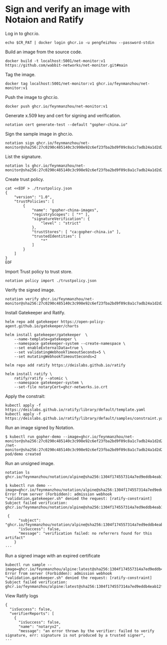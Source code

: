 # Sign and verify an image with Notaion and Ratify

Log in to ghcr.io.

```
echo $CR_PAT | docker login ghcr.io -u pengfeizhou --password-stdin
```

Build an image from the source code.

```
docker build -t localhost:5001/net-monitor:v1 https://github.com/wabbit-networks/net-monitor.git#main
```

Tag the image.

```
docker tag localhost:5001/net-monitor:v1 ghcr.io/feynmanzhou/net-monitor:v1
```

Push the image to ghcr.io.

```
docker push ghcr.io/feynmanzhou/net-monitor:v1
```

Generate x.509 key and cert for signing and verification.

```
notation cert generate-test --default "gopher-china.io"
```

Sign the sample image in ghcr.io.

```
notation sign ghcr.io/feynmanzhou/net-monitor@sha256:27c0290c485140c3c998e92c6ef23fba2bd9f09c8a1c7adb24a1d2d274ce3e8e
```


List the signature.
```
notation ls ghcr.io/feynmanzhou/net-monitor@sha256:27c0290c485140c3c998e92c6ef23fba2bd9f09c8a1c7adb24a1d2d274ce3e8e
```

Create trust policy.

```
cat <<EOF > ./trustpolicy.json
{
    "version": "1.0",
    "trustPolicies": [
        {
            "name": "gopher-china-images",
            "registryScopes": [ "*" ],
            "signatureVerification": {
                "level" : "strict"
            },
            "trustStores": [ "ca:gopher-china.io" ],
            "trustedIdentities": [
                "*"
            ]
        }
    ]
}
EOF
```

Import Trust policy to trust store.

```
notation policy import ./trustpolicy.json
```

Verify the signed image.

```
notation verify ghcr.io/feynmanzhou/net-monitor@sha256:27c0290c485140c3c998e92c6ef23fba2bd9f09c8a1c7adb24a1d2d274ce3e8e
```

Install Gatekeeper and Ratify.

```
helm repo add gatekeeper https://open-policy-agent.github.io/gatekeeper/charts

helm install gatekeeper/gatekeeper  \
    --name-template=gatekeeper \
    --namespace gatekeeper-system --create-namespace \
    --set enableExternalData=true \
    --set validatingWebhookTimeoutSeconds=5 \
    --set mutatingWebhookTimeoutSeconds=2
```

```
helm repo add ratify https://deislabs.github.io/ratify

helm install ratify \
    ratify/ratify --atomic \
    --namespace gatekeeper-system \
    --set-file notaryCert=ghcr-networks.io.crt
```

Apply the constrait:

```
kubectl apply -f https://deislabs.github.io/ratify/library/default/template.yaml
kubectl apply -f https://deislabs.github.io/ratify/library/default/samples/constraint.yaml
```

Run an image signed by Notation.

```
$ kubectl run gopher-demo --image=ghcr.io/feynmanzhou/net-monitor@sha256:27c0290c485140c3c998e92c6ef23fba2bd9f09c8a1c7adb24a1d2d274ce3e8e
/net-monitor@sha256:27c0290c485140c3c998e92c6ef23fba2bd9f09c8a1c7adb24a1d2d274ce3e8e
pod/demo created
```

Run an unsigned image.

```
notation ls ghcr.io/feynmanzhou/notation/alpine@sha256:1304f174557314a7ed9eddb4eab12fed12cb0cd9809e4c28f29af86979a3c870
```

```
$ kubectl run demo --image=ghcr.io/feynmanzhou/notation/alpine@sha256:1304f174557314a7ed9eddb4eab12fed12cb0cd9809e4c28f29af86979a3c870
Error from server (Forbidden): admission webhook "validation.gatekeeper.sh" denied the request: [ratify-constraint] Subject failed verification: ghcr.io/feynmanzhou/notation/alpine@sha256:1304f174557314a7ed9eddb4eab12fed12cb0cd9809e4c28f29af86979a3c870
```

```
 {
      "subject": "ghcr.io/feynmanzhou/notation/alpine@sha256:1304f174557314a7ed9eddb4eab12fed12cb0cd9809e4c28f29af86979a3c870",
      "isSuccess": false,
      "message": "verification failed: no referrers found for this artifact"
    }
···
```

Run a signed image with an expired certificate

```
kubectl run sample --image=ghcr.io/feynmanzhou/alpine:latest@sha256:1304f174557314a7ed9eddb4eab12fed12cb0cd9809e4c28f29af86979a3c870
Error from server (Forbidden): admission webhook "validation.gatekeeper.sh" denied the request: [ratify-constraint] Subject failed verification: ghcr.io/feynmanzhou/alpine:latest@sha256:1304f174557314a7ed9eddb4eab12fed12cb0cd9809e4c28f29af86979a3c870
```

View Ratify logs

```
{
  "isSuccess": false,
  "verifierReports": [
    {
      "isSuccess": false,
      "name": "notaryv2",
      "message": "an error thrown by the verifier: failed to verify signature, err: signature is not produced by a trusted signer",
···
```

